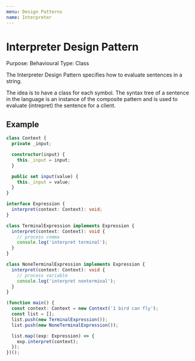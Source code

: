 ```yaml
---
menu: Design Patterns
name: Interpreter
---
```


# Interpreter Design Pattern

Purpose: Behavioural
Type: Class

The Interpreter Design Pattern specifies how to evaluate sentences in a string.

The idea is to have a class for each symbol. The syntax tree of a sentence in the language is an instance of the composite pattern and is used to evaluate (intrepret) the sentence for a client.

## Example

```typescript
class Context {
  private _input;

  constructor(input) {
    this._input = input;
  }

  public set input(value) {
    this._input = value;
  }
}

interface Expression {
  interpret(context: Context): void;
}

class TerminalExpression implements Expression {
  interpret(context: Context): void {
    // process comma
    console.log('interpret terminal');
  }
}

class NoneTerminalExpression implements Expression {
  interpret(context: Context): void {
    // process variable
    console.log('interpret nonterminal');
  }
}

(function main() {
  const context: Context = new Context('1 bird can fly');
  const list = [];
  list.push(new TerminalExpression());
  list.push(new NoneTerminalExpression());

  list.map((exp: Expression) => {
    exp.interpret(context);
  });
})();
```

